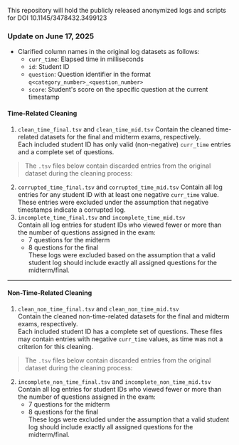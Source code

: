 This repository will hold the publicly released anonymized logs and scripts for DOI 10.1145/3478432.3499123

### Update on June 17, 2025
- Clarified column names in the original log datasets as follows:
  - `curr_time`: Elapsed time in milliseconds  
  - `id`: Student ID  
  - `question`: Question identifier in the format `q<category_number>_<question_number>`  
  - `score`: Student's score on the specific question at the current timestamp  

#### Time-Related Cleaning
1. `clean_time_final.tsv` and `clean_time_mid.tsv`
   Contain the cleaned time-related datasets for the final and midterm exams, respectively.  
   Each included student ID has only valid (non-negative) `curr_time` entries and a complete set of questions.

> The `.tsv` files below contain discarded entries from the original dataset during the cleaning process:
2. `corrupted_time_final.tsv` and `corrupted_time_mid.tsv`
   Contain all log entries for any student ID with at least one negative `curr_time` value.  
   These entries were excluded under the assumption that negative timestamps indicate a corrupted log.
3. `incomplete_time_final.tsv` and `incomplete_time_mid.tsv`  
   Contain all log entries for student IDs who viewed fewer or more than the number of questions assigned in the exam:
   - 7 questions for the midterm  
   - 8 questions for the final  
   These logs were excluded based on the assumption that a valid student log should include exactly all assigned questions for the midterm/final.

---

#### Non-Time-Related Cleaning
1. `clean_non_time_final.tsv` and `clean_non_time_mid.tsv`  
   Contain the cleaned non-time-related datasets for the final and midterm exams, respectively.  
   Each included student ID has a complete set of questions.
   These files may contain entries with negative `curr_time` values, as time was not a criterion for this cleaning.

> The `.tsv` files below contain discarded entries from the original dataset during the cleaning process:
2. `incomplete_non_time_final.tsv` and `incomplete_non_time_mid.tsv`  
   Contain all log entries for student IDs who viewed fewer or more than the number of questions assigned in the exam:
   - 7 questions for the midterm  
   - 8 questions for the final  
   These logs were excluded under the assumption that a valid student log should include exactly all assigned questions for the midterm/final.
